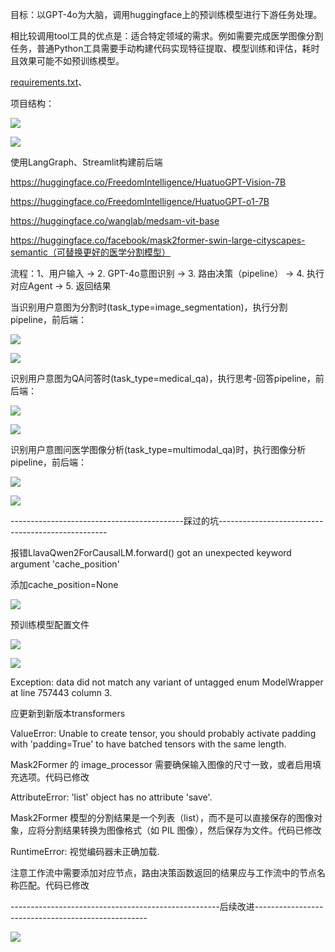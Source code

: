 目标：以GPT-4o为大脑，调用huggingface上的预训练模型进行下游任务处理。

相比较调用tool工具的优点是：适合特定领域的需求。例如需要完成医学图像分割任务，普通Python工具需要手动构建代码实现特征提取、模型训练和评估，耗时且效果可能不如预训练模型。



[requirements.txt](https://www.yuque.com/attachments/yuque/0/2025/txt/34888563/1742952824060-e144a519-0716-46d6-a6bd-45526418d57a.txt)、

项目结构：

![](https://cdn.nlark.com/yuque/0/2025/png/34888563/1742953108359-8aa55985-cfce-435a-b55f-5b86584da559.png)




![](https://cdn.nlark.com/yuque/0/2025/png/34888563/1742954152871-ef8d806c-d0c1-475d-a711-d7aee1e343e5.png)



使用LangGraph、Streamlit构建前后端

https://huggingface.co/FreedomIntelligence/HuatuoGPT-Vision-7B

https://huggingface.co/FreedomIntelligence/HuatuoGPT-o1-7B

https://huggingface.co/wanglab/medsam-vit-base

https://huggingface.co/facebook/mask2former-swin-large-cityscapes-semantic（可替换更好的医学分割模型）



流程：1、用户输入 → 2. GPT-4o意图识别 → 3. 路由决策（pipeline） → 4. 执行对应Agent → 5. 返回结果



当识别用户意图为分割时(task_type=image_segmentation)，执行分割pipeline，前后端：

![](https://cdn.nlark.com/yuque/0/2025/jpeg/34888563/1742954189779-6d769171-5059-4010-bdb0-5b9a7c8075f3.jpeg)

![](https://cdn.nlark.com/yuque/0/2025/jpeg/34888563/1742954195171-05468458-e999-496c-a1fa-ed84151b03fd.jpeg)

识别用户意图为QA问答时(task_type=medical_qa)，执行思考-回答pipeline，前后端：

![](https://cdn.nlark.com/yuque/0/2025/jpeg/34888563/1742954211608-239e5259-5e3e-4ffd-b2b6-d0e723d23ec2.jpeg)

![](https://cdn.nlark.com/yuque/0/2025/jpeg/34888563/1742954217060-590af8f3-f0b5-41c7-b0a2-2df9b254c5d5.jpeg)

识别用户意图问医学图像分析(task_type=multimodal_qa)时，执行图像分析pipeline，前后端：

![](https://cdn.nlark.com/yuque/0/2025/jpeg/34888563/1742954239551-5e47a744-8ba3-43fd-97b0-96f926b97220.jpeg)

![](https://cdn.nlark.com/yuque/0/2025/jpeg/34888563/1742954245301-896d7c69-ee20-4a18-ac91-d573da2eb6a0.jpeg)

-------------------------------------------踩过的坑--------------------------------------------------

报错LlavaQwen2ForCausalLM.forward() got an unexpected keyword argument 'cache_position'

添加cache_position=None

![](https://cdn.nlark.com/yuque/0/2025/jpeg/34888563/1742954342041-3fdcc603-a67f-4705-84cf-1d8792a31bc8.jpeg)



预训练模型配置文件

![](https://cdn.nlark.com/yuque/0/2025/png/34888563/1742954341966-1dc76fe3-d18f-423f-90f4-2c14ed3419d5.png)

![](https://cdn.nlark.com/yuque/0/2025/png/34888563/1742954342426-93be0491-06fb-4532-8c2b-ad687e83a6d8.png)



Exception: data did not match any variant of untagged enum ModelWrapper at line 757443 column 3.

应更新到新版本transformers



ValueError: Unable to create tensor, you should probably activate padding with 'padding=True' to have batched tensors with the same length.

Mask2Former 的 image_processor 需要确保输入图像的尺寸一致，或者启用填充选项。代码已修改



AttributeError: 'list' object has no attribute 'save'.

Mask2Former 模型的分割结果是一个列表（list），而不是可以直接保存的图像对象，应将分割结果转换为图像格式（如 PIL 图像），然后保存为文件。代码已修改



RuntimeError: 视觉编码器未正确加载.

注意工作流中需要添加对应节点，路由决策函数返回的结果应与工作流中的节点名称匹配。代码已修改











----------------------------------------------------后续改进---------------------------------------------------



![](https://cdn.nlark.com/yuque/0/2025/png/34888563/1744266724145-b747301e-f0c8-4250-893f-9d93f8d7885f.png)



















